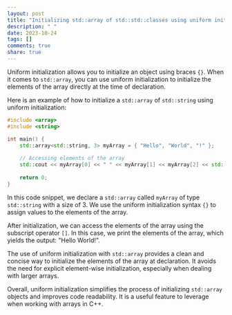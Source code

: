 ```yaml
---
layout: post
title: "Initializing std::array of std::std::classes using uniform initialization in C++"
description: " "
date: 2023-10-24
tags: []
comments: true
share: true
---
```


Uniform initialization allows you to initialize an object using braces `{}`. When it comes to `std::array`, you can use uniform initialization to initialize the elements of the array directly at the time of declaration.

Here is an example of how to initialize a `std::array` of `std::string` using uniform initialization:

```cpp
#include <array>
#include <string>

int main() {
    std::array<std::string, 3> myArray = { "Hello", "World", "!" };
    
    // Accessing elements of the array
    std::cout << myArray[0] << " " << myArray[1] << myArray[2] << std::endl;
    
    return 0;
}
```

In this code snippet, we declare a `std::array` called `myArray` of type `std::string` with a size of 3. We use the uniform initialization syntax `{}` to assign values to the elements of the array.

After initialization, we can access the elements of the array using the subscript operator `[]`. In this case, we print the elements of the array, which yields the output: "Hello World!".

The use of uniform initialization with `std::array` provides a clean and concise way to initialize the elements of the array at declaration. It avoids the need for explicit element-wise initialization, especially when dealing with larger arrays.

Overall, uniform initialization simplifies the process of initializing `std::array` objects and improves code readability. It is a useful feature to leverage when working with arrays in C++.